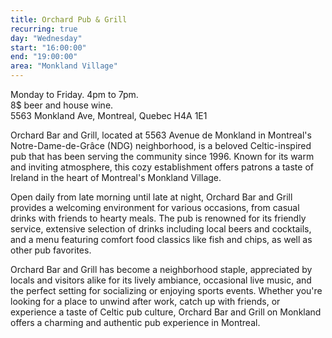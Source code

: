 ```yaml
---
title: Orchard Pub & Grill
recurring: true
day: "Wednesday"
start: "16:00:00"
end: "19:00:00"
area: "Monkland Village"
---
```


Monday to Friday. 4pm to 7pm.<br>8$ beer and house wine.<br>5563 Monkland Ave, Montreal, Quebec H4A 1E1

<!-- more -->

Orchard Bar and Grill, located at 5563 Avenue de Monkland in Montreal's Notre-Dame-de-Grâce (NDG) neighborhood, is a beloved Celtic-inspired pub that has been serving the community since 1996. Known for its warm and inviting atmosphere, this cozy establishment offers patrons a taste of Ireland in the heart of Montreal's Monkland Village.

Open daily from late morning until late at night, Orchard Bar and Grill provides a welcoming environment for various occasions, from casual drinks with friends to hearty meals. The pub is renowned for its friendly service, extensive selection of drinks including local beers and cocktails, and a menu featuring comfort food classics like fish and chips, as well as other pub favorites.

Orchard Bar and Grill has become a neighborhood staple, appreciated by locals and visitors alike for its lively ambiance, occasional live music, and the perfect setting for socializing or enjoying sports events. Whether you're looking for a place to unwind after work, catch up with friends, or experience a taste of Celtic pub culture, Orchard Bar and Grill on Monkland offers a charming and authentic pub experience in Montreal.
